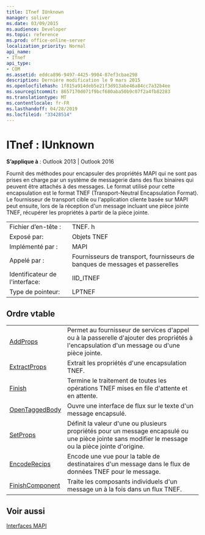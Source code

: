 ```yaml
---
title: ITnef IUnknown
manager: soliver
ms.date: 03/09/2015
ms.audience: Developer
ms.topic: reference
ms.prod: office-online-server
localization_priority: Normal
api_name:
- ITnef
api_type:
- COM
ms.assetid: eddca896-9497-4425-9904-87ef3cbae298
description: Dernière modification le 9 mars 2015
ms.openlocfilehash: 1f815a914deb5e21f3d913abe46a84cc7a32b4ee
ms.sourcegitcommit: 8657170d071f9bcf680aba50b9c07f2a4fb82283
ms.translationtype: MT
ms.contentlocale: fr-FR
ms.lasthandoff: 04/28/2019
ms.locfileid: "33428514"
---
```

# <a name="itnef--iunknown"></a>ITnef : IUnknown

  
  
**S’applique à** : Outlook 2013 | Outlook 2016 
  
Fournit des méthodes pour encapsuler des propriétés MAPI qui ne sont pas prises en charge par un système de messagerie dans des flux binaires qui peuvent être attachés à des messages. Le format utilisé pour cette encapsulation est le format TNEF (Transport-Neutral Encapsulation Format). Le fournisseur de transport cible ou l'application cliente basée sur MAPI peut ensuite, lors de la réception d'un message incluant une pièce jointe TNEF, récupérer les propriétés à partir de la pièce jointe.
  
|||
|:-----|:-----|
|Fichier d’en-tête :  <br/> |TNEF. h  <br/> |
|Exposé par:  <br/> |Objets TNEF  <br/> |
|Implémenté par :  <br/> |MAPI  <br/> |
|Appelé par :  <br/> |Fournisseurs de transport, fournisseurs de banques de messages et passerelles  <br/> |
|Identificateur de l'interface:  <br/> |IID_ITNEF  <br/> |
|Type de pointeur:  <br/> |LPTNEF  <br/> |
   
## <a name="vtable-order"></a>Ordre vtable

|||
|:-----|:-----|
|[AddProps](itnef-addprops.md) <br/> |Permet au fournisseur de services d'appel ou à la passerelle d'ajouter des propriétés à l'encapsulation d'un message ou d'une pièce jointe.  <br/> |
|[ExtractProps](itnef-extractprops.md) <br/> |Extrait les propriétés d'une encapsulation TNEF.  <br/> |
|[Finish](itnef-finish.md) <br/> |Termine le traitement de toutes les opérations TNEF mises en file d'attente et en attente.  <br/> |
|[OpenTaggedBody](itnef-opentaggedbody.md) <br/> |Ouvre une interface de flux sur le texte d'un message encapsulé.  <br/> |
|[SetProps](itnef-setprops.md) <br/> |Définit la valeur d'une ou plusieurs propriétés pour un message encapsulé ou une pièce jointe sans modifier le message ou la pièce jointe d'origine.  <br/> |
|[EncodeRecips](itnef-encoderecips.md) <br/> |Encode une vue pour la table de destinataires d'un message dans le flux de données TNEF pour le message.  <br/> |
|[FinishComponent](itnef-finishcomponent.md) <br/> |Traite les composants individuels d'un message un à la fois dans un flux TNEF.  <br/> |
   
## <a name="see-also"></a>Voir aussi



[Interfaces MAPI](mapi-interfaces.md)

